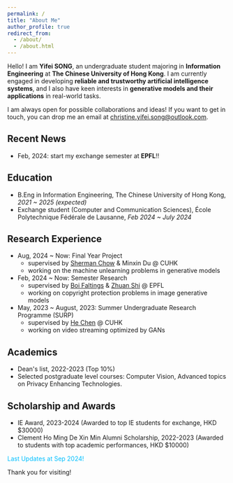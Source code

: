 ```yaml
---
permalink: /
title: "About Me"
author_profile: true
redirect_from: 
  - /about/
  - /about.html
---
```



Hello! I am **Yifei SONG**, an undergraduate student majoring in **Information Engineering** at **The Chinese University of Hong Kong**. I am currently engaged in developing **reliable and trustworthy artificial intelligence systems**, and I also have keen interests in **generative models and their applications** in real-world tasks.

I am always open for possible collaborations and ideas! If you want to get in touch, you can drop me an email at [christine.yifei.song@outlook.com](mailto:christine.yifei.song@outlook.com).

## Recent News
 - Feb, 2024: start my exchange semester at **EPFL**!!

## Education
 - B.Eng in Information Engineering, The Chinese University of Hong Kong, *2021 ~ 2025 (expected)*
 - Exchange student (Computer and Communication Sciences), École Polytechnique Fédérale de Lausanne, *Feb 2024 ~ July 2024*

## Research Experience
 - Aug, 2024 ~ Now: Final Year Project
   - supervised by [Sherman Chow](https://www.ie.cuhk.edu.hk/faculty/chow-sze-ming-sherman/) & Minxin Du @ CUHK
   - working on the machine unlearning problems in generative models 
 - Feb, 2024 ~ Now: Semester Research
   - supervised by [Boi Faltings](https://people.epfl.ch/boi.faltings?lang=en) & [Zhuan Shi](https://people.epfl.ch/zhuan.shi/?lang=en) @ EPFL
   - working on copyright protection problems in image generative models
 - May, 2023 ~ August, 2023: Summer Undergraduate Research Programme (SURP)
   - supervised by [He Chen](https://www.ie.cuhk.edu.hk/faculty/chen-he-henry/) @ CUHK
   - working on video streaming optimized by GANs
  

## Academics
 - Dean's list, 2022-2023 (Top 10%)
 - Selected postgraduate level courses: Computer Vision, Advanced topics on Privacy Enhancing Technologies.


## Scholarship and Awards
 - IE Award, 2023-2024 (Awarded to top IE students for exchange, HKD $30000)
 - Clement Ho Ming De Xin Min Alumni Scholarship, 2022-2023 (Awarded to students with top academic performances, HKD $10000)

   
<span style="color:DeepSkyBlue">Last Updates at Sep 2024!</span>



Thank you for visiting!
